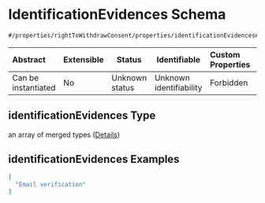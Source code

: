 # IdentificationEvidences Schema

```txt
#/properties/rightToWithdrawConsent/properties/identificationEvidences#/properties/rightToWithdrawConsent/properties/identificationEvidences
```




| Abstract            | Extensible | Status         | Identifiable            | Custom Properties | Additional Properties | Access Restrictions | Defined In                                                           |
| :------------------ | ---------- | -------------- | ----------------------- | :---------------- | --------------------- | ------------------- | -------------------------------------------------------------------- |
| Can be instantiated | No         | Unknown status | Unknown identifiability | Forbidden         | Allowed               | none                | [tilt-schema.json\*](../out/tilt-schema.json "open original schema") |

## identificationEvidences Type

an array of merged types ([Details](tilt-schema-properties-righttowithdrawconsent-properties-identificationevidences-items.md))

## identificationEvidences Examples

```json
[
  "Email verification"
]
```
